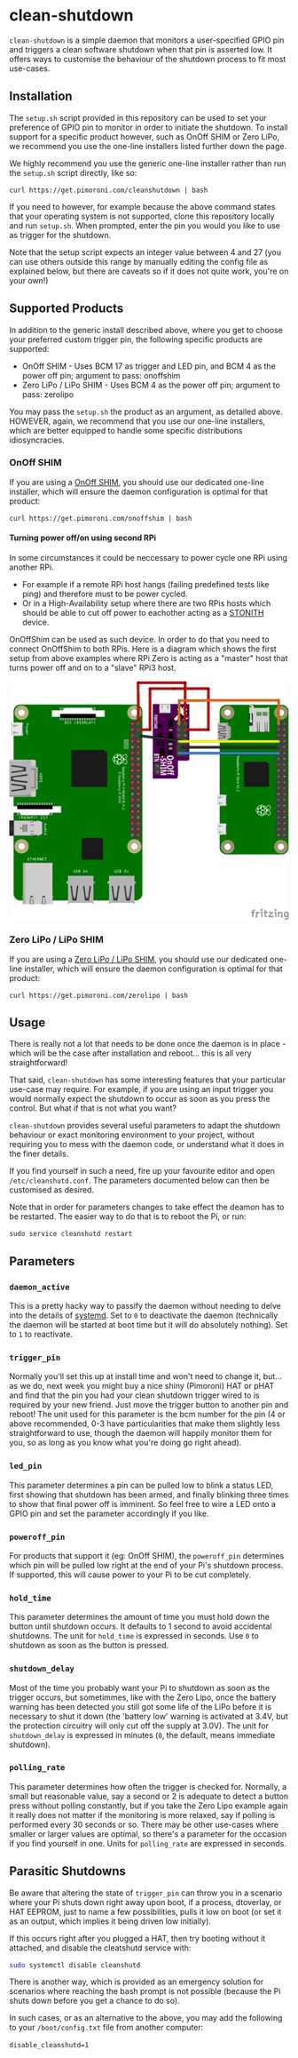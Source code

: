 # clean-shutdown

`clean-shutdown` is a simple daemon that monitors a user-specified GPIO pin and triggers a clean software shutdown when that pin is asserted low. It offers ways to customise the behaviour of the shutdown process to fit most use-cases.

## Installation

The `setup.sh` script provided in this repository can be used to set your preference of GPIO pin to monitor in order to initiate the shutdown. To install support for a specific product however, such as OnOff SHIM or Zero LiPo, we recommend you use the one-line installers listed further down the page.

We highly recommend you use the generic one-line installer rather than run the `setup.sh` script directly, like so:

```
curl https://get.pimoroni.com/cleanshutdown | bash
```

If you need to however, for example because the above command states that your operating system is not supported, clone this repository locally and run `setup.sh`. When prompted, enter the pin you would you like to use as trigger for the shutdown.

Note that the setup script expects an integer value between 4 and 27 (you can use others outside this range by manually editing the config file as explained below, but there are caveats so if it does not quite work, you're on your own!)

## Supported Products

In addition to the generic install described above, where you get to choose your preferred custom trigger pin, the following specific products are supported:

* OnOff SHIM - Uses BCM 17 as trigger and LED pin, and BCM 4 as the power off pin; argument to pass: onoffshim
* Zero LiPo / LiPo SHIM - Uses BCM 4 as the power off pin; argument to pass: zerolipo

You may pass the `setup.sh` the product as an argument, as detailed above. HOWEVER, again, we recommend that you use our one-line installers, which are better equipped to handle some specific distributions idiosyncracies.

### OnOff SHIM

If you are using a [OnOff SHIM](https://shop.pimoroni.com/products/onoff-shim), you should use our dedicated one-line installer, which will ensure the daemon configuration is optimal for that product:

```
curl https://get.pimoroni.com/onoffshim | bash
```
#### Turning power off/on using second RPi
In some circumstances it could be neccessary to power cycle one RPi using another RPi.
* For example if a remote RPi host hangs (failing predefined tests like ping) and therefore must to be power cycled.
* Or in a High-Availability setup where there are two RPis hosts which should be able to cut off power to eachother acting as a [STONITH](https://en.wikipedia.org/wiki/STONITH) device.

OnOffShim can be used as such device. In order to do that you need to connect OnOffShim to both RPis. Here is a diagram which shows the first setup from above examples where RPi Zero is acting as a "master" host that turns power off and on to a "slave" RPi3 host.

![img](PowerCyclePi.png?raw=true)

### Zero LiPo / LiPo SHIM

If you are using a [Zero LiPo / LiPo SHIM](https://shop.pimoroni.com/products/zero-lipo), you should use our dedicated one-line installer, which will ensure the daemon configuration is optimal for that product:

```
curl https://get.pimoroni.com/zerolipo | bash
```

## Usage

There is really not a lot that needs to be done once the daemon is in place - which will be the case after installation and reboot... this is all very straightforward!

That said, `clean-shutdown` has some interesting features that your particular use-case may require. For example, if you are using an input trigger you would normally expect the shutdown to occur as soon as you press the control. But what if that is not what you want?

`clean-shutdown` provides several useful parameters to adapt the shutdown behaviour or exact monitoring environment to your project, without requiring you to mess with the daemon code, or understand what it does in the finer details.

If you find yourself in such a need, fire up your favourite editor and open `/etc/cleanshutd.conf`. The parameters documented below can then be customised as desired.

Note that in order for parameters changes to take effect the deamon has to be restarted. The easier way to do that is to reboot the Pi, or run:

```
sudo service cleanshutd restart
```

## Parameters

### `daemon_active`

This is a pretty hacky way to passify the daemon without needing to delve into the details of [systemd](https://www.freedesktop.org/wiki/Software/systemd/). Set to `0` to deactivate the daemon (technically the daemon will be started at boot time but it will do absolutely nothing). Set to `1` to reactivate.

### `trigger_pin`

Normally you'll set this up at install time and won't need to change it, but... as we do, next week you might buy a nice shiny (Pimoroni) HAT or pHAT and find that the pin you had your clean shutdown trigger wired to is required by your new friend. Just move the trigger button to another pin and reboot! The unit used for this parameter is the bcm number for the pin (4 or above recommended, 0-3 have particularities that make them slightly less straightforward to use, though the daemon will happily monitor them for you, so as long as you know what you're doing go right ahead).

### `led_pin`

This parameter determines a pin can be pulled low to blink a status LED, first showing that shutdown has been armed, and finally blinking three times to show that final power off is imminent. So feel free to wire a LED onto a GPIO pin and set the parameter accordingly if you like.

### `poweroff_pin`

For products that support it (eg: OnOff SHIM), the `poweroff_pin` determines which pin will be pulled low right at the end of your Pi's shutdown process. If supported, this will cause power to your Pi to be cut completely.

### `hold_time`

This parameter determines the amount of time you must hold down the button until shutdown occurs. It defaults to 1 second to avoid accidental shutdowns. The unit for `hold_time` is expressed in seconds. Use `0` to shutdown as soon as the button is pressed.

### `shutdown_delay`

Most of the time you probably want your Pi to shutdown as soon as the trigger occurs, but sometimmes, like with the Zero Lipo, once the battery warning has been detected you still got some life of the LiPo before it is necessary to shut it down (the 'battery low' warning is activated at 3.4V, but the protection circuitry will only cut off the supply at 3.0V). The unit for `shutdown_delay` is expressed in minutes (`0`, the default, means immediate shutdown).

### `polling_rate`

This parameter determines how often the trigger is checked for. Normally, a small but reasonable value, say a second or 2 is adequate to detect a button press without polling constantly, but if you take the Zero Lipo example again it really does not matter if the monitoring is more relaxed, say if polling is performed every 30 seconds or so. There may be other use-cases where smaller or larger values are optimal, so there's a parameter for the occasion if you find yourself in one. Units for `polling_rate` are expressed in seconds.

## Parasitic Shutdowns

Be aware that altering the state of `trigger_pin` can throw you in a scenario where your Pi shuts down right away upon boot, if a process, dtoverlay, or HAT EEPROM, just to name a few possibilities, pulls it low on boot (or set it as an output, which implies it being driven low initially).

If this occurs right after you plugged a HAT, then try booting without it attached, and disable the cleatshutd service with:

```bash
sudo systemctl disable cleanshutd
```

There is another way, which is provided as an emergency solution for scenarios where reaching the bash prompt is not possible (because the Pi shuts down before you get a chance to do so).

In such cases, or as an alternative to the above, you may add the following to your `/boot/config.txt` file from another computer:

`disable_cleanshutd=1`
